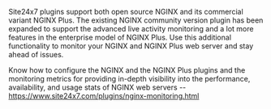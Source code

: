 Site24x7 plugins support both open source NGINX and its commercial variant NGINX Plus. The existing NGINX community version plugin has been expanded to support the advanced live activity monitoring and a lot more features in the enterprise model of NGINX Plus. Use this additional functionality to monitor your NGINX and NGINX Plus web server and stay ahead of issues.

Know how to configure the NGINX and the NGINX Plus plugins and the monitoring metrics for providing in-depth visibility into the performance, availability, and usage stats of NGINX web servers -- https://www.site24x7.com/plugins/nginx-monitoring.html
